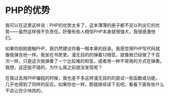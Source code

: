 # PHP的优势

我可以在这里这样说：PHP的优势太多了，这本薄薄的册子都不足以列出它的优势——虽然这样很不负责任。好像有些人相信PHP本身就很强大，我很感激他们。

如果你刚刚接触PHP，我仍然建议你看一眼本章的目录。我感觉用PHP写代码就像我弹吉他一样。我坐在书房里，漫无目的的弹着12根弦，就像我已经做了千百次一样，只是这次我弹奏了一个比较难的和弦，或者用一种不常用的方式在弹奏。我想，这还挺不错的，为什么我之前就没发现呢？

在我过去用PHP编程的时候，我也差不多这样漫无目的的尝试一些函数或功能，几乎也得到了同样的反应。如果你也一样，那就继续读下去吧，看看下面有些什么不会让你少块肉的。
